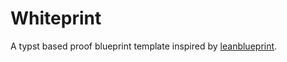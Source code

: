 # Whiteprint

A typst based proof blueprint template inspired by [leanblueprint].

[leanblueprint]: https://github.com/PatrickMassot/leanblueprint
